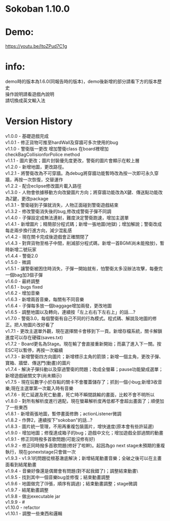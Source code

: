 ﻿# Sokoban 1.10.0

# Demo:
https://youtu.be/ItoZPud7C1g

# info:
demo時的版本為1.6.0(同報告時的版本)，demo後新增的部分請看下方的版本歷史\
操作說明請看遊戲內說明\
請切換成英文輸入法

# Version History
v1.0.0 - 基礎遊戲完成\
v1.0.1 - 修正貨物可推至hardWall及穿牆可多次使用的bug\
v1.1.0 - 警衛版一更改 增加警衛class 在board裡增加checkBagCollisionforPolice method\
v1.1.1 - 圖片更改；圖片封裝優先度更改，警衛的圖片會顯示在較上層\
v1.2.0 - 新增地圖，更改路徑。\
v1.2.1 - 將警衛改為不可穿牆。為debug將穿牆功能暫時改為按一次即可永久穿牆，再按一次恢復，交替運作\
v1.2.2 - 配合eclipse修改圖片載入路徑\
v1.3.0 - 人物會依據移動方向改變圖片方向；將穿牆功能改為X鍵、傳送點功能改為Z鍵，更改package\
v1.3.1 - 警衛碰到子彈就消失，人物正面碰到警衛遊戲結束\
v1.3.2 - 修改警衛消失後的bug,修改成警衛子彈不同調\
v1.4.0 - 子彈設定成無法連射，難度決定警衛跑速，增加主選單\
v1.4.1 - 新增圖片；精簡部分程式碼；新增一張地圖(地獄)；增加解說；警衛改成每走兩步換行進方向，減少混亂感\
v1.4.2 - 現在關卡完成後遊戲會正確關閉了\
v1.4.3 - 對齊貨物至格子中間，削減部分程式碼，新增一首BGM(尚未能撥放)，暫時新增二號玩家\
v1.4.4 - 警衛2.0 \
v1.5.0 - 微調 \
v1.5.1 - 讓警衛被困住時消失，子彈一開始就有，怕警衛太多沒辦法攻擊，每疊完一個bag加3個子彈 \
v1.6.0 - 最終調整 \
v1.6.1 - bugs fixed \
v1.6.2 - 增加音樂 \
v1.6.3 - 新增兩首音樂，每關有不同音樂 \
v1.6.4 - 子彈每多放一個baggage增加兩發，更改地圖 \
v1.6.5 - 調整地圖以及轉向，連續按「左上右右下左右上」的話....? \
v1.7.0 - 警衛3.0，每個警衛有自己不同的行為模式。程式碼、解說及地圖的修正。把人物圖片改好看了 \
v1.7.1 - 更改主選單外觀，現在選擇關卡會移到下一頁。新增存檔系統，關卡解鎖進度可以存在硬碟(saves.txt) \
v1.7.2 - Board更名為Stage。現在輸了會直接重新開始；而贏了進入下一關。按ESC可以暫停，再按一次繼續 \
v1.7.3 - 新增警衛四方向圖片；新增標示主角的箭頭；新增一個主角，更改子彈、寶箱、牆壁、傳送門(動畫)的圖片 \
v1.7.4 - 解決子彈抖動以及穿過警衛的問題；改成全螢幕；pause功能變成選單；新增遊戲破關文字(尚未顯示)\
v1.7.5 - 現在玩數字小於存點的關卡不會覆蓋儲存了；抓到一個小bug;新增3收音樂;現在主選單第一次載入時有音樂\
v1.7.6 - 死亡延遲及死亡動畫，死亡時不瞬間跳輸的畫面，比較不會不明所以\
v1.8.0 - 對所有解析度進行適配，現在螢幕解析度再低都不會超出畫面了；順便加了一些東西 \
v1.8.1 - 新增兩張地圖，暫停畫面修飾；actionListener微調\
v1.8.2 - 作弊2，連續按下"sokoban"的話...?\
v1.8.3 - 圖片統一管理，不用再重複包裝圖片，增快速度(原本會有些許延遲)\
v1.9.0 - 增加地圖；修復達成箱子的bug；遊戲中文化；增加遊戲全部過關的動畫\
v1.9.1 - 修正同時撥多首歌問題(可能沒修有好)\
v1.9.2 - 修正同時撥多首歌問題(修好了啦幹)。起因為go next stage未預期的重複執行，現在gonextstage只會做一次\
v1.9.3 - v1.9.1的問題從根基澈底解決；新增結尾動畫音樂；全破之後可以在主畫面看到結尾動畫\
v1.9.4 - 音樂好像還是偶爾會有問題(對不起我錯了)；調整結束動畫\ \
v1.9.5 - 找到其中一個音樂bug並修復；結束動畫調整\
v1.9.6 - 地圖做完了(9張，順序有調過)；結束動畫調整；stage微調\
v1.9.7 - 結尾動畫調整\
v1.9.8 - 做出executable jar\
v1.9.9 - #\
v1.10.0 - refactor\
v1.10.1 - 調整一些東西和邏輯

